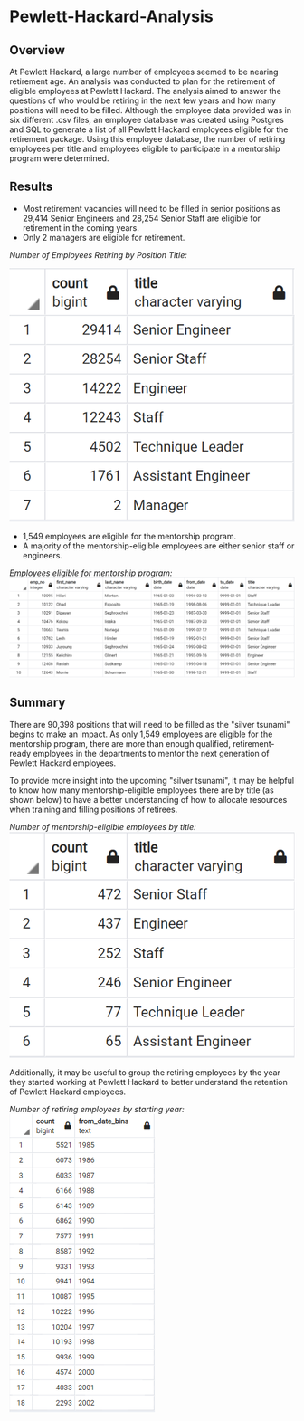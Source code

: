 # Pewlett-Hackard-Analysis

## Overview
At Pewlett Hackard, a large number of employees seemed to be nearing retirement age.
An analysis was conducted to plan for the retirement of eligible employees at Pewlett Hackard.
The analysis aimed to answer the questions of who would be retiring in the next few years and how many positions will need to be filled.
Although the employee data provided was in six different .csv files, an employee database was created using Postgres and SQL to generate a list of all Pewlett Hackard employees eligible for the retirement package. Using this employee database, the number of retiring employees per title and employees eligible to participate in a mentorship program were determined.

## Results

* Most retirement vacancies will need to be filled in senior positions as 29,414 Senior Engineers and 28,254 Senior Staff are eligible for retirement in the coming years.
* Only 2 managers are eligible for retirement.

*Number of Employees Retiring by Position Title:*

![retiring_titles](https://github.com/borkard/Pewlett-Hackard-Analysis/blob/main/retiring_titles.PNG)


* 1,549 employees are eligible for the mentorship program.
* A majority of the mentorship-eligible employees are either senior staff or engineers.

*Employees eligible for mentorship program:*
![mentorship_eligibility](https://github.com/borkard/Pewlett-Hackard-Analysis/blob/main/mentorship_eligibility.PNG)



## Summary

There are 90,398 positions that will need to be filled as the "silver tsunami" begins to make an impact.
As only 1,549 employees are eligible for the mentorship program, there are more than enough qualified, retirement-ready employees in the departments to mentor the next generation of Pewlett Hackard employees.

To provide more insight into the upcoming "silver tsunami", it may be helpful to know how many mentorship-eligible employees there are by title (as shown below) to have a better understanding of how to allocate resources when training and filling positions of retirees.

*Number of mentorship-eligible employees by title:*
![mentorship_eligible_title](https://github.com/borkard/Pewlett-Hackard-Analysis/blob/main/mentorship_eligible_title.PNG)

Additionally, it may be useful to group the retiring employees by the year they started working at Pewlett Hackard to better understand the retention of Pewlett Hackard employees.

*Number of retiring employees by starting year:*
![from_date_retirees](https://github.com/borkard/Pewlett-Hackard-Analysis/blob/main/from_date_retirees.PNG)

